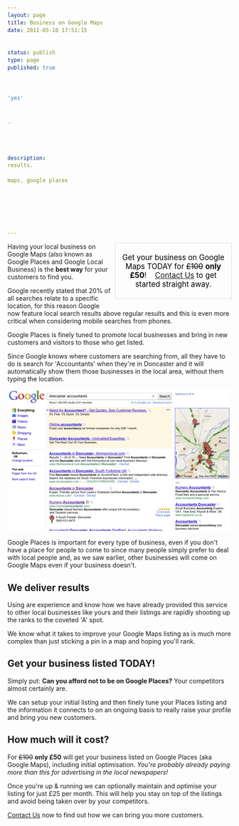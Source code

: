 ```yaml
---
layout: page
title: Business on Google Maps
date: 2011-05-10 17:51:15


status: publish
type: page
published: true



'yes'


_




description:
results.

maps, google places






---
```

<div
style="float:right;margin:0 0 10px 10px; border:1px #dfdfdf solid;
padding: 5px;width:250px;font-size:1.2em;
color:black;text-align:center">

Get your business on Google Maps TODAY for ~~£100~~ **only £50**!
  
 [Contact Us](/contact) to get started straight away.

</div>

Having your local business on Google Maps (also known as Google Places
and Google Local Business) is the **best way** for your customers to
find you.

Google recently stated that 20% of all searches relate to a specific
location, for this reason Google now feature local search results above
regular results and this is even more critical when considering mobile
searches from phones.

Google Places is finely tuned to promote local businesses and bring in
new customers and visitors to those who get listed.

Since Google knows where customers are searching from, all they have to
do is search for 'Accountants' when they're in Doncaster and it will
automatically show them those businesses in the local area, without them
typing the location.

![Google Places listing](assets/doncast_map.jpg "Google Places")

Google Places is important for every type of business, even if you don't
have a place for people to come to since many people simply prefer to
deal with local people and, as we saw earlier, other businesses will
come on Google Maps even if your business doesn't.

We deliver results
------------------

Using are experience and know how we have already provided this service
to other local businesses like yours and their listings are rapidly
shooting up the ranks to the coveted 'A' spot.

We know what it takes to improve your Google Maps listing as is much
more complex than just sticking a pin in a map and hoping you'll rank.

Get your business listed TODAY!
-------------------------------

Simply
put: **Can you afford not to be on Google Places?** Your competitors almost certainly are.

We can setup your initial listing and then finely tune your Places
listing and the information it connects to on an ongoing basis to really
raise your profile and bring you new customers.

How much will it cost?
----------------------

For ~~£100~~ **only £50** will get your business listed on Google Places
(aka Google Maps), including initial optimisation.
 *You're probably already paying more than this for advertising in the
local newspapers!*

Once you're up & running we can optionally maintain and optimise your
listing for just £25 per month. This will help you stay on top of the
listings and avoid being taken over by your competitors.

[Contact Us](/contact) now to find out how we can bring you more
customers.
